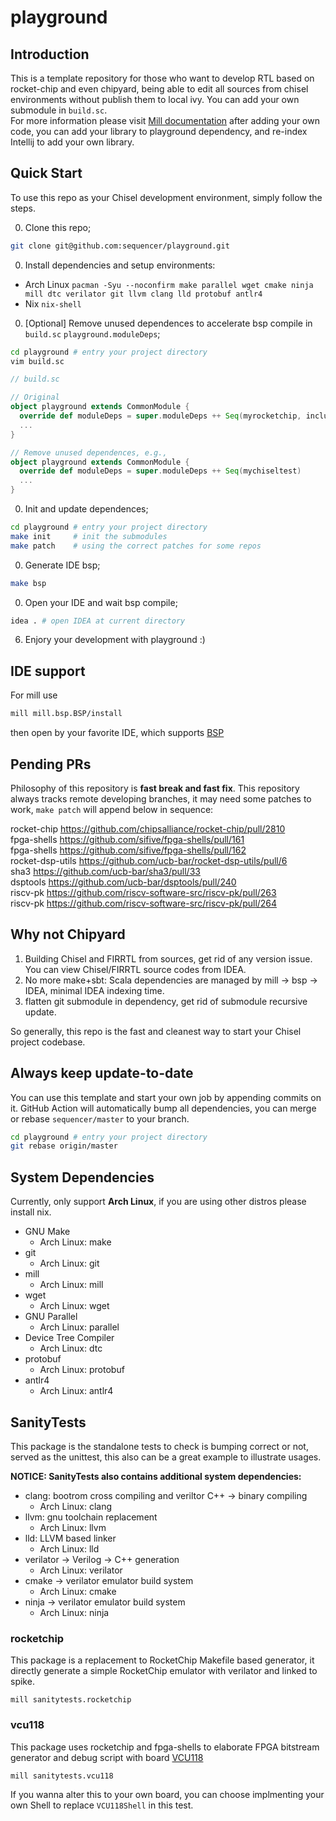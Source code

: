 # playground

## Introduction
This is a template repository for those who want to develop RTL based on rocket-chip and even chipyard, being able to edit all sources from chisel environments without publish them to local ivy.
You can add your own submodule in `build.sc`.  
For more information please visit [Mill documentation](https://com-lihaoyi.github.io/mill/mill/Intro_to_Mill.html)
after adding your own code, you can add your library to playground dependency, and re-index Intellij to add your own library.

## Quick Start

To use this repo as your Chisel development environment, simply follow the steps.

0. Clone this repo;

```bash
git clone git@github.com:sequencer/playground.git
```

0. Install dependencies and setup environments:
- Arch Linux `pacman -Syu --noconfirm make parallel wget cmake ninja mill dtc verilator git llvm clang lld protobuf antlr4`
- Nix `nix-shell`

0. [Optional] Remove unused dependences to accelerate bsp compile in `build.sc` `playground.moduleDeps`;

```bash
cd playground # entry your project directory
vim build.sc
```

```scala
// build.sc

// Original
object playground extends CommonModule {
  override def moduleDeps = super.moduleDeps ++ Seq(myrocketchip, inclusivecache, blocks, rocketdsputils, shells, firesim, boom, chipyard, chipyard.fpga, chipyard.utilities, mychiseltest)
  ...
}

// Remove unused dependences, e.g.,
object playground extends CommonModule {
  override def moduleDeps = super.moduleDeps ++ Seq(mychiseltest)
  ...
}
```


0. Init and update dependences;

```bash
cd playground # entry your project directory
make init     # init the submodules
make patch    # using the correct patches for some repos
```


0. Generate IDE bsp;

```bash
make bsp
```


0. Open your IDE and wait bsp compile;

```bash
idea . # open IDEA at current directory
```
06. Enjory your development with playground :)

## IDE support
For mill use
```bash
mill mill.bsp.BSP/install
```
then open by your favorite IDE, which supports [BSP](https://build-server-protocol.github.io/) 

## Pending PRs
Philosophy of this repository is **fast break and fast fix**.
This repository always tracks remote developing branches, it may need some patches to work, `make patch` will append below in sequence:
<!-- BEGIN-PATCH -->
rocket-chip https://github.com/chipsalliance/rocket-chip/pull/2810  
fpga-shells https://github.com/sifive/fpga-shells/pull/161  
fpga-shells https://github.com/sifive/fpga-shells/pull/162  
rocket-dsp-utils https://github.com/ucb-bar/rocket-dsp-utils/pull/6  
sha3 https://github.com/ucb-bar/sha3/pull/33  
dsptools https://github.com/ucb-bar/dsptools/pull/240      
riscv-pk https://github.com/riscv-software-src/riscv-pk/pull/263  
riscv-pk https://github.com/riscv-software-src/riscv-pk/pull/264  
<!-- END-PATCH -->

## Why not Chipyard

1. Building Chisel and FIRRTL from sources, get rid of any version issue. You can view Chisel/FIRRTL source codes from IDEA.
1. No more make+sbt: Scala dependencies are managed by mill -> bsp -> IDEA, minimal IDEA indexing time.
1. flatten git submodule in dependency, get rid of submodule recursive update.

So generally, this repo is the fast and cleanest way to start your Chisel project codebase.

## Always keep update-to-date
You can use this template and start your own job by appending commits on it. GitHub Action will automatically bump all dependencies, you can merge or rebase `sequencer/master` to your branch.

```bash
cd playground # entry your project directory
git rebase origin/master
```

## System Dependencies
Currently, only support **Arch Linux**, if you are using other distros please install nix.

* GNU Make
  - Arch Linux: make
* git
  - Arch Linux: git
* mill
  - Arch Linux: mill
* wget
  - Arch Linux: wget
* GNU Parallel
  - Arch Linux: parallel
* Device Tree Compiler
  - Arch Linux: dtc
* protobuf
  - Arch Linux: protobuf
* antlr4
  - Arch Linux: antlr4

## SanityTests
This package is the standalone tests to check is bumping correct or not, served as the unittest, this also can be a great example to illustrate usages.

**NOTICE: SanityTests also contains additional system dependencies:**
* clang: bootrom cross compiling and veriltor C++ -> binary compiling
  - Arch Linux: clang
* llvm: gnu toolchain replacement 
  - Arch Linux: llvm
* lld: LLVM based linker
  - Arch Linux: lld
* verilator -> Verilog -> C++ generation
  - Arch Linux: verilator
* cmake -> verilator emulator build system
  - Arch Linux: cmake
* ninja -> verilator emulator build system
  - Arch Linux: ninja

### rocketchip
This package is a replacement to RocketChip Makefile based generator, it directly generate a simple RocketChip emulator with verilator and linked to spike. 
```
mill sanitytests.rocketchip
```

### vcu118
This package uses rocketchip and fpga-shells to elaborate FPGA bitstream generator and debug script with board [VCU118](https://www.xilinx.com/products/boards-and-kits/vcu118.html)
```
mill sanitytests.vcu118
```
If you wanna alter this to your own board, you can choose implmenting your own Shell to replace `VCU118Shell` in this test.
